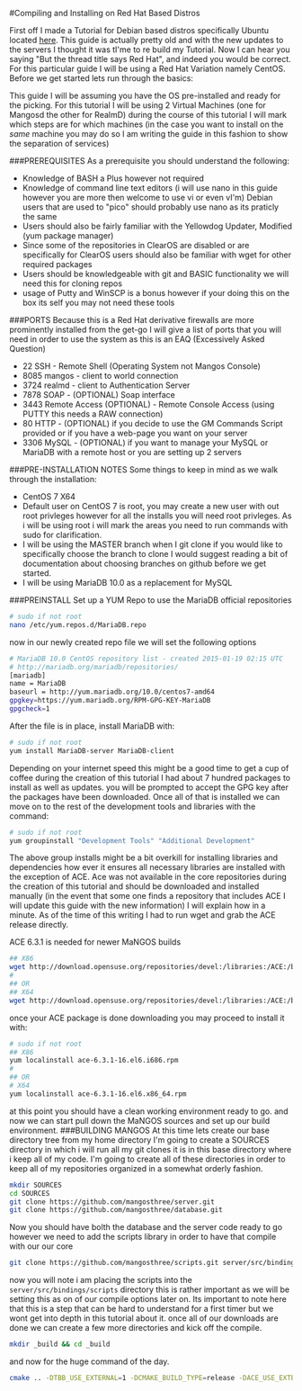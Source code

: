 #Compiling and Installing on Red Hat Based Distros

First off I made a Tutorial for Debian based distros specifically Ubuntu located [here](http://ubuntuforums.org/showthread.php?t=1964479). This guide is actually pretty old and with the new updates to the servers I thought it was tI'me to re build my Tutorial. Now I can hear you saying "But the thread title says Red Hat", and indeed you would be correct. For this particular guide I will be using a Red Hat Variation namely CentOS. Before we get started lets run through the basics:

This guide I will be assuming you have the OS pre-installed and ready for the picking.
For this tutorial I will be using 2 Virtual Machines (one for Mangosd the other for RealmD) during the course of this tutorial I will mark which steps are for which machines (in the case you want to install on the *same* machine you may do so I am writing the guide in this fashion to show the separation of services)

###PREREQUISITES
As a prerequisite you should understand the following:
+ Knowledge of BASH a Plus however not required
+ Knowledge of command line text editors (i will use nano in this guide however you are more then welcome to use vi or even vI'm) Debian users that are used to "pico" should probably use nano as its praticly the same
+ Users should also be fairly familiar with the Yellowdog Updater, Modified (yum package manager)
+ Since some of the repositories in ClearOS are disabled or are specifically for ClearOS users should also be familiar with wget for other required packages
+ Users should be knowledgeable with git and BASIC functionality we will need this for cloning repos
+ usage of Putty and WinSCP is a bonus however if your doing this on the box its self you may not need these tools

###PORTS
Because this is a Red Hat derivative firewalls are more prominently installed from the get-go I will give a list of ports that you will need in order to use the system as this is an EAQ (Excessively Asked Question)
+ 22 SSH - Remote Shell (Operating System not Mangos Console)
+ 8085 mangos - client to world connection
+ 3724 realmd - client to Authentication Server
+ 7878 SOAP - (OPTIONAL) Soap interface
+ 3443 Remote Access (OPTIONAL) - Remote Console Access (using PUTTY this needs a RAW connection)
+ 80 HTTP - (OPTIONAL) if you decide to use the GM Commands Script provided or if you have a web-page you want on your server
+ 3306 MySQL - (OPTIONAL) if you want to manage your MySQL or MariaDB with a remote host or you are setting up 2 servers

###PRE-INSTALLATION NOTES
Some things to keep in mind as we walk through the installation:
+ CentOS 7 X64
+ Default user on CentOS 7 is root, you may create a new user with out root privleges however for all the installs you will need root privleges. As i will be using root i will mark the areas you need to run commands with sudo for clarification.
+ I will be using the MASTER branch when I git clone if you would like to specifically choose the branch to clone I would suggest reading a bit of documentation about choosing branches on github before we get started.
+ I will be using MariaDB 10.0 as a replacement for MySQL


###PREINSTALL
Set up a YUM Repo to use the MariaDB official repositories
```bash
# sudo if not root
nano /etc/yum.repos.d/MariaDB.repo
```
now in our newly created repo file we will set the following options
```bash
# MariaDB 10.0 CentOS repository list - created 2015-01-19 02:15 UTC
# http://mariadb.org/mariadb/repositories/
[mariadb]
name = MariaDB
baseurl = http://yum.mariadb.org/10.0/centos7-amd64
gpgkey=https://yum.mariadb.org/RPM-GPG-KEY-MariaDB
gpgcheck=1
```
After the file is in place, install MariaDB with:
```bash
# sudo if not root
yum install MariaDB-server MariaDB-client
```
Depending on your internet speed this might be a good time to get a cup of coffee during the creation of this tutorial I had about 7 hundred packages to install as well as updates.
you will be prompted to accept the GPG key after the packages have been downloaded. Once all of that is installed we can move on to the rest of the development tools and libraries with the command:
```bash
# sudo if not root
yum groupinstall "Development Tools" "Additional Development"
```
The above group installs might be a bit overkill for installing libraries and dependencies how ever it ensures all necessary libraries are installed with the exception of ACE.
Ace was not available in the core repositories during the creation of this tutorial and should be downloaded and installed manually (in the event that some one finds a repository that includes ACE I will update this guide with the new information) I will explain how in a minute.
As of the time of this writing I had to run wget and grab the ACE release directly.

ACE 6.3.1 is needed for newer MaNGOS builds
```bash
## X86
wget http://download.opensuse.org/repositories/devel:/libraries:/ACE:/bugfixonly/RedHat_RHEL-6/i686/ace-6.3.1-16.el6.i686.rpm
#
## OR
## X64
wget http://download.opensuse.org/repositories/devel:/libraries:/ACE:/bugfixonly/RedHat_RHEL-6/x86_64/ace-6.3.1-16.el6.x86_64.rpm
```
once your ACE package is done downloading you may proceed to install it with:
```bash
# sudo if not root
## X86
yum localinstall ace-6.3.1-16.el6.i686.rpm
#
## OR
# X64
yum localinstall ace-6.3.1-16.el6.x86_64.rpm
```
at this point you should have a clean working environment ready to go. and now we can start pull down the MaNGOS sources and set up our build environment.
###BUILDING MANGOS
 At this time lets create our base directory tree from my home directory I'm going to create a SOURCES directory in which i will run all my git clones it is in this base directory where i keep all of my code.
 I'm going to create all of these directories in order to keep all of my repositories organized in a somewhat orderly fashion.
 ```bash
 mkdir SOURCES
 cd SOURCES
 git clone https://github.com/mangosthree/server.git
 git clone https://github.com/mangosthree/database.git
 ```
 Now you should have bolth the database and the server code ready to go however we need to add the scripts library in order to have that compile with our our core
```bash
git clone https://github.com/mangosthree/scripts.git server/src/bindings/scripts
```
now you will note i am placing the scripts into the `server/src/bindings/scripts` directory this is rather important as we will be setting this as on of our compile options later on. Its important to note here that this is a step that can be hard to understand for a first timer but we wont get into depth in this tutorial about it.
once all of our downloads are done we can create a few more directories and kick off the compile.
```bash
mkdir _build && cd _build
```
and now for the huge command of the day.
```bash
cmake .. -DTBB_USE_EXTERNAL=1 -DCMAKE_BUILD_TYPE=release -DACE_USE_EXTERNAL=1 -DCMAKE_INSTALL_PREFIX=/opt/mangos -DINCLUDE_BINDINGS_DIR=scripts -DPCH=0 -DCMAKE_CXX_FLAGS="-O3 -march=native" -DCMAKE_C_FLAGS="-O3 -march=native"
```
